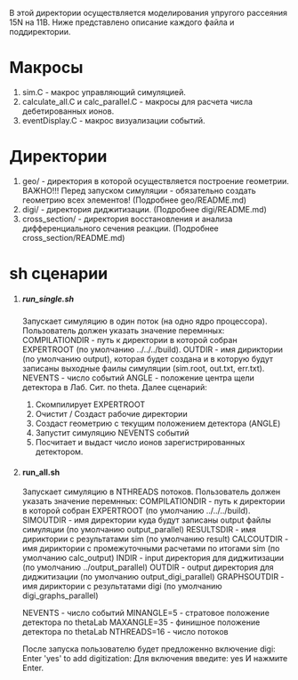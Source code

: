 В этой директории осуществляется моделирования упругого рассеяния 15N на 11B.
Ниже представлено описание каждого файла и поддиректории.

# Макросы
 1. sim.C - макрос управляющий симуляцией.
 2. calculate_all.C и calc_parallel.C - макросы для расчета числа дебетированных ионов.
 3. eventDisplay.C - макрос визуализации событий.

# Директории
 1. geo/ - директория в которой осуществляется построение геометрии. ВАЖНО!!! Перед запуском симуляции - обязательно создать геометрию всех элементов! (Подробнее geo/README.md)
 2. digi/ - директория диджитизации. (Подробнее digi/README.md)
 3. cross_section/ - директория восстановления и анализа дифференциального сечения реакции. (Подробнее cross_section/README.md)

# sh сценарии
 1. ##### run_single.sh #####
    Запускает симуляцию в один поток (на одно ядро процессора).
    Пользователь должен указать значение перемнных:
     COMPILATIONDIR - путь к директории в которой собран EXPERTROOT (по умолчанию ../../../build).
     OUTDIR - имя дириктории (по умолчанию output), которая будет создана и в которую будут записаны выходные фаилы симуляции (sim.root, out.txt, err.txt).
     NEVENTS - число событий
     ANGLE - положение центра щели детектора в Лаб. Сит. по theta.
    Далее сценарий:
     1. Скомпилирует EXPERTROOT
     2. Очистит / Создаст рабочие директории
     3. Создаст геометрию с текущим положением детектора (ANGLE)
     4. Запустит симуляцию NEVENTS событий
     5. Посчитает и выдаст число ионов зарегистрированных детектором.
 2. #### run_all.sh ####
    Запускает симуляцию в NTHREADS потоков.
    Пользователь должен указать значение перемнных:
     COMPILATIONDIR - путь к директории в которой собран EXPERTROOT (по умолчанию ../../../build).
     SIMOUTDIR - имя директории куда будут записаны output файлы симуляции (по умолчанию output_parallel)
     RESULTSDIR - имя дириктории с результатами sim (по умолчанию result)
     CALCOUTDIR - имя дириктории с промежуточными расчетами по итогами sim (по умолчанию calc_output)
     INDIR - input директория для диджитизации (по умолчанию ../output_parallel)
     OUTDIR - output директория для диджитизации (по умолчанию output_digi_parallel)
     GRAPHSOUTDIR - имя дириктории с результатами digi (по умолчанию digi_graphs_parallel)

     NEVENTS - число событий
     MINANGLE=5 - стратовое положение детектора по thetaLab
     MAXANGLE=35 - финишное положение детектора по thetaLab
     NTHREADS=16 - число потоков

     После запуска пользователю будет предложенно включение digi:
      Enter 'yes' to add digitization:
     Для включения введите: yes
     И нажмите Enter.



